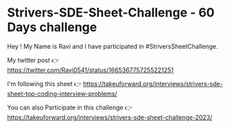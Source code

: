 # Strivers-SDE-Sheet-Challenge - 60 Days challenge

Hey ! My Name is Ravi and I have participated in #StriversSheetChallenge.

My twitter post 👉️ https://twitter.com/Ravi0541/status/1665367757255221251

I'm following this sheet 👉️ https://takeuforward.org/interviews/strivers-sde-sheet-top-coding-interview-problems/

You can also Participate in this challenge  👉️ https://takeuforward.org/interviews/strivers-sde-sheet-challenge-2023/
